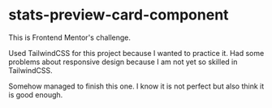 # stats-preview-card-component
This is Frontend Mentor's challenge.

Used TailwindCSS for this project because I wanted to practice it.
Had some problems about responsive design because I am not yet so
skilled in TailwindCSS.

Somehow managed to finish this one.
I know it is not perfect but also think it is good enough.
